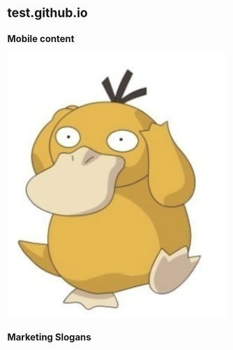 # test.github.io
## Mobile content
![screenshot](https://github.com/null2j/test.github.io/blob/main/screenshot.png)
## Marketing Slogans
